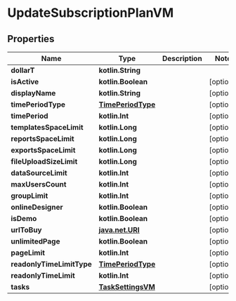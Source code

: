 
# UpdateSubscriptionPlanVM

## Properties
Name | Type | Description | Notes
------------ | ------------- | ------------- | -------------
**dollarT** | **kotlin.String** |  | 
**isActive** | **kotlin.Boolean** |  |  [optional]
**displayName** | **kotlin.String** |  |  [optional]
**timePeriodType** | [**TimePeriodType**](TimePeriodType.md) |  |  [optional]
**timePeriod** | **kotlin.Int** |  |  [optional]
**templatesSpaceLimit** | **kotlin.Long** |  |  [optional]
**reportsSpaceLimit** | **kotlin.Long** |  |  [optional]
**exportsSpaceLimit** | **kotlin.Long** |  |  [optional]
**fileUploadSizeLimit** | **kotlin.Long** |  |  [optional]
**dataSourceLimit** | **kotlin.Int** |  |  [optional]
**maxUsersCount** | **kotlin.Int** |  |  [optional]
**groupLimit** | **kotlin.Int** |  |  [optional]
**onlineDesigner** | **kotlin.Boolean** |  |  [optional]
**isDemo** | **kotlin.Boolean** |  |  [optional]
**urlToBuy** | [**java.net.URI**](java.net.URI.md) |  |  [optional]
**unlimitedPage** | **kotlin.Boolean** |  |  [optional]
**pageLimit** | **kotlin.Int** |  |  [optional]
**readonlyTimeLimitType** | [**TimePeriodType**](TimePeriodType.md) |  |  [optional]
**readonlyTimeLimit** | **kotlin.Int** |  |  [optional]
**tasks** | [**TaskSettingsVM**](TaskSettingsVM.md) |  |  [optional]



